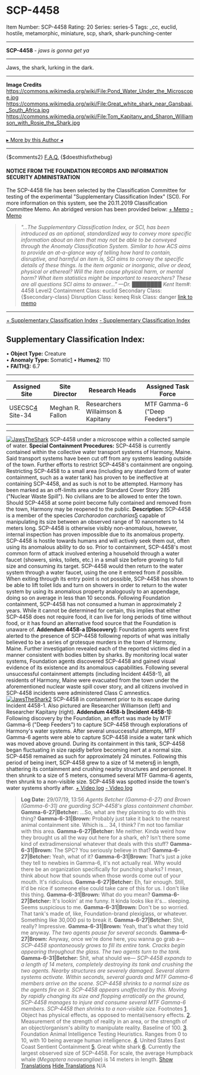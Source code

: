 # SCP-4458
Item Number: SCP-4458
Rating: 20
Series: series-5
Tags: _cc, euclid, hostile, metamorphic, miniature, scp, shark, shark-punching-center

---

**SCP-4458** \- _jaws is gonna get ya_
* * *
Jaws, the shark, lurking in the dark.
* * *
**Image Credits**
<https://commons.wikimedia.org/wiki/File:Pond_Water_Under_the_Microscope.jpg>  
<https://commons.wikimedia.org/wiki/File:Great_white_shark_near_Gansbaai,_South_Africa.jpg>  
<https://commons.wikimedia.org/wiki/File:Tom_Kapitany_and_Sharon_Williamson_with_Rosie_the_Shark.jpg>
* * *
[▸ More by this Author ◂](http://scp-sandbox-3.wikidot.com/omegafallon)
* * *
{$comments2}
[F.A.Q.](https://scp-wiki.wikidot.com/component:info-ayers)
{$doesthisfixthebug}
#### NOTICE FROM THE FOUNDATION RECORDS AND INFORMATION SECURITY ADMINISTRATION
The SCP-4458 file has been selected by the Classification Committee for testing of the experimental "Supplementary Classification Index" (SCI). For more information on this system, see the 20.11.2019 Classification Committee Memo. An abridged version has been provided below:
[\+ Memo](javascript:;)
[\- Memo](javascript:;)
> _"…The Supplementary Classification Index, or SCI, has been introduced as an optional, standardized way to convey more specific information about an item that may not be able to be conveyed through the Anomaly Classification System. Similar to how ACS aims to provide an at-a-glance way of telling how hard to contain, disruptive, and harmful an item is, SCI aims to convey the specific details of these things. Is the item organic or inorganic, alive or dead, physical or ethereal? Will the item cause physical harm, or mental harm? What item statistics might be important to researchers? These are all questions SCI aims to answer…"_
> _—Dr. ████████ Kent_
Item#: 4458
Level2
Containment Class:
euclid
Secondary Class:
{$secondary-class}
Disruption Class:
keneq
Risk Class:
danger
[link to memo](/classification-committee-memo)  

* * *
[\+ Supplementary Classification Index](javascript:;)
[\- Supplementary Classification Index](javascript:;)
## **Supplementary Classification Index:**
• **Object Type:** Creature  
• **Anomaly Type:** Somatic[1](javascript:;)
• **Humes[2](javascript:;):** 110  
• **FAITH[3](javascript:;):** 6.7
* * *
**Assigned Site** | **Site Director** | **Research Heads** | **Assigned Task Force**  
---|---|---|---  
USECSC[4](javascript:;) Site-34 | Meghan R. Fallon | Researchers Willaimson & Kapitany | MTF Gamma-6 ("Deep Feeders")  
* * *
[![JawsTheShark](https://scp-wiki.wdfiles.com/local--resized-images/scp-4458/JawsTheShark/medium.jpg)](https://scp-wiki.wdfiles.com/local--files/scp-4458/JawsTheShark)
SCP-4458 under a microscope within a collected sample of water.
**Special Containment Procedures:** SCP-4458 is currently contained within the collective water transport systems of Harmony, Maine. Said transport systems have been cut off from any systems leading outside of the town. Further efforts to restrict SCP-4458's containment are ongoing. Restricting SCP-4458 to a small area (including any standard form of water containment, such as a water tank) has proven to be ineffective at containing SCP-4458, and as such is not to be attempted.
Harmony has been marked as an off-limits area under Standard Cover Story 285 ("Nuclear Waste Spill"). No civilians are to be allowed to enter the town. Should SCP-4458 at some point become fully contained and removed from the town, Harmony may be reopened to the public.
**Description:** SCP-4458 is a member of the species _Carcharodon carcharias_[5](javascript:;) capable of manipulating its size between an observed range of 10 nanometers to 14 meters long. SCP-4458 is otherwise visibly non-anomalous, however, internal inspection has proven impossible due to its anomalous property.
SCP-4458 is hostile towards humans and will actively seek them out, often using its anomalous ability to do so. Prior to containment, SCP-4458's most common form of attack involved entering a household through a water faucet (showers, sinks, toilets, etc.) in a small size before growing to full size and consuming its target. SCP-4458 would then return to the water system through a water faucet, using the one it entered from if possible. When exiting through its entry point is not possible, SCP-4458 has shown to be able to lift toilet lids and turn on showers in order to return to the water system by using its anomalous property analogously to an appendage, doing so on average in less than 10 seconds.
Following Foundation containment, SCP-4458 has not consumed a human in approximately 2 years. While it cannot be determined for certain, this implies that either SCP-4458 does not require food, it can live for long periods of time without food, or it has found an alternative food source that the Foundation is unaware of.
**Addendum 4458-a [Discovery]:** Foundation agents were first alerted to the presence of SCP-4458 following reports of what was initially believed to be a series of grotesque murders in the town of Harmony, Maine. Further investigation revealed each of the reported victims died in a manner consistent with bodies bitten by sharks. By monitoring local water systems, Foundation agents discovered SCP-4458 and gained visual evidence of its existence and its anomalous capabilities.
Following several unsuccessful containment attempts (including Incident 4458-1), all residents of Harmony, Maine were evacuated from the town under the aforementioned nuclear waste spill cover story, and all citizens involved in SCP-4458 incidents were administered Class C amnestics.
[![JawsTheShark2](https://scp-wiki.wdfiles.com/local--resized-images/scp-4458/JawsTheShark2/medium.jpg)](https://scp-wiki.wdfiles.com/local--files/scp-4458/JawsTheShark2)
SCP-4458 in containment prior to its escape during Incident 4458-1. Also pictured are Researcher Williamson (left) and Researcher Kapitany (right).
**Addendum 4458-b [Incident 4458-1]:** Following discovery by the Foundation, an effort was made by MTF Gamma-6 ("Deep Feeders") to capture SCP-4458 through explorations of Harmony's water systems. After several unsuccessful attempts, MTF Gamma-6 agents were able to capture SCP-4458 inside a water tank which was moved above ground. During its containment in this tank, SCP-4458 began fluctuating in size rapidly before becoming inert at a normal size. SCP-4458 remained as such for approximately 24 minutes.
Following this period of being inert, SCP-4458 grew to a size of 14 meters[6](javascript:;) in length, shattering its containment and crushing nearby structures and personnel. It then shrunk to a size of 5 meters, consumed several MTF Gamma-6 agents, then shrunk to a non-visible size. SCP-4458 was spotted inside the town's water systems shortly after.
[\+ Video log](javascript:;)
[\- Video log](javascript:;)
> **Log Date:** 29/07/19, 13:56
> _Agents Betcher (Gamma-6-27) and Brown (Gamma-6-31) are guarding SCP-4458's glass containment chamber._
> **Gamma-6-27|Betcher:** …So, what are they planning to do with this thing?
> **Gamma-6-31|Brown:** Probably just take it back to the nearest animal containment site. Which is… 34, I think? I'm not too familiar with this area.
> **Gamma-6-27|Betcher:** Me neither. Kinda weird how they brought us all the way out here for a shark, eh? Isn't there some kind of extradimensional whatever that deals with this stuff?
> **Gamma-6-31|Brown:** The SPC? You seriously believe in that?
> **Gamma-6-27|Betcher:** Yeah, what of it?
> **Gamma-6-31|Brown:** That's just a joke they tell to newbies in Gamma-6, it's not actually real. Why would there be an organization specifically for punching sharks? I mean, think about how that sounds when those words come out of your mouth. It's ridiculous.
> **Gamma-6-27|Betcher:** Eh, fair enough. Still, it'd be nice if someone else could take care of this for us. I don't like this thing.
> **Gamma-6-31|Brown:** What do you mean?
> **Gamma-6-27|Betcher:** It's lookin' at me funny. It kinda looks like it's… sleeping. Seems suspicious to me.
> **Gamma-6-31|Brown:** Don't be so worried. That tank's made of, like, Foundation-brand plexiglass, or whatever. Something like 30,000 psi to break it.
> **Gamma-6-27|Betcher:** Shit, really? Impressive.
> **Gamma-6-31|Brown:** Yeah, that's what they told me anyway.
> _The two agents pause for several seconds._
> **Gamma-6-27|Brown:** Anyway, once we're done here, you wanna go grab a—
> _SCP-4458 spontaneously grows to fill its entire tank. Cracks begin appearing throughout the glass. The two agents turn to the tank._
> **Gamma-6-31|Betcher:** Shit, what should we—
> _SCP-4458 expands to a length of 14 meters, completely destroying its tank and crushing the two agents. Nearby structures are severely damaged. Several alarm systems activate._
> _Within seconds, several guards and MTF Gamma-6 members arrive on the scene. SCP-4458 shrinks to a normal size as the agents fire on it. SCP-4458 appears unaffected by this._
> _Moving by rapidly changing its size and flopping erratically on the ground, SCP-4458 manages to injure and consume several MTF Gamma-6 members. SCP-4458 then shrinks to a non-visible size._
Footnotes
[1](javascript:;). Object has physical effects, as opposed to mental/sensory effects.
[2](javascript:;). Measurement of the strength of reality in an area, or the strength of an object/organism's ability to manipulate reality. Baseline of 100.
[3](javascript:;). Foundation Animal Intelligence Testing Heuristics. Ranges from 0 to 10, with 10 being average human intelligence.
[4](javascript:;). United States East Coast Sentient Containment
[5](javascript:;). Great white shark
[6](javascript:;). Currently the largest observed size of SCP-4458. For scale, the average Humpback whale (_Megaptera novaeangliae_) is 14 meters in length.
[Show Translations](javascript:;)
[Hide Translations](javascript:;)
N/A